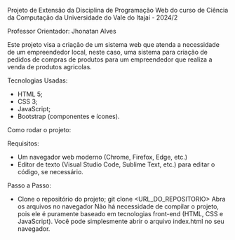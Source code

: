 Projeto de Extensão da Disciplina de Programação Web do curso de Ciência da Computação da Universidade do Vale do Itajaí - 2024/2

Professor Orientador: Jhonatan Alves

Este projeto visa a criação de um sistema web que atenda a necessidade de um empreendedor local, neste caso, uma sistema para criação de pedidos de compras de produtos para um empreendedor que realiza a venda de produtos agricolas.

Tecnologias Usadas: 
  - HTML 5;
  - CSS 3;
  - JavaScript;
  - Bootstrap  (componentes e ícones).

Como rodar o projeto:

  Requisitos:
  - Um navegador web moderno (Chrome, Firefox, Edge, etc.)
  - Editor de texto (Visual Studio Code, Sublime Text, etc.) para editar o código, se necessário.

  Passo a Passo:
  - Clone o repositório do projeto;
      git clone <URL_DO_REPOSITORIO>
  Abra os arquivos no navegador Não há necessidade de compilar o projeto, pois ele é puramente baseado em tecnologias front-end (HTML, CSS e JavaScript). Você pode simplesmente abrir o arquivo index.html no seu navegador.
